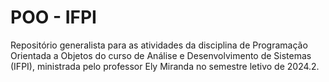 # POO - IFPI

Repositório generalista para as atividades da disciplina de Programação Orientada a Objetos do curso de Análise e Desenvolvimento de Sistemas (IFPI), ministrada pelo professor Ely Miranda no semestre letivo de 2024.2.
